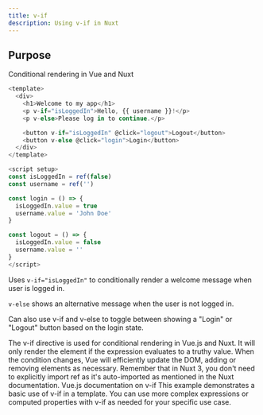 ```yaml
---
title: v-if
description: Using v-if in Nuxt
---
```


## Purpose

Conditional rendering in Vue and Nuxt

```js
<template>
  <div>
    <h1>Welcome to my app</h1>
    <p v-if="isLoggedIn">Hello, {{ username }}!</p>
    <p v-else>Please log in to continue.</p>

    <button v-if="isLoggedIn" @click="logout">Logout</button>
    <button v-else @click="login">Login</button>
  </div>
</template>

<script setup>
const isLoggedIn = ref(false)
const username = ref('')

const login = () => {
  isLoggedIn.value = true
  username.value = 'John Doe'
}

const logout = () => {
  isLoggedIn.value = false
  username.value = ''
}
</script>
```

Uses `v-if="isLoggedIn"` to conditionally render a welcome message when user is logged in.

`v-else` shows an alternative message when the user is not logged in.

Can also use v-if and v-else to toggle between showing a "Login" or "Logout" button based on the login state.

The v-if directive is used for conditional rendering in Vue.js and Nuxt. It will only render the element if the expression evaluates to a truthy value. When the condition changes, Vue will efficiently update the DOM, adding or removing elements as necessary.
Remember that in Nuxt 3, you don't need to explicitly import ref as it's auto-imported as mentioned in the Nuxt documentation.
Vue.js documentation on v-if
This example demonstrates a basic use of v-if in a template. You can use more complex expressions or computed properties with v-if as needed for your specific use case.
